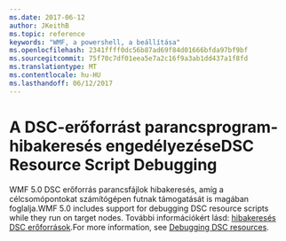 ```yaml
---
ms.date: 2017-06-12
author: JKeithB
ms.topic: reference
keywords: "WMF, a powershell, a beállítása"
ms.openlocfilehash: 2341ffff0dc56b87ad69f84d01666bfda97bf9bf
ms.sourcegitcommit: 75f70c7df01eea5e7a2c16f9a3ab1dd437a1f8fd
ms.translationtype: MT
ms.contentlocale: hu-HU
ms.lasthandoff: 06/12/2017
---
```

# <a name="dsc-resource-script-debugging"></a><span data-ttu-id="8487e-102">A DSC-erőforrást parancsprogram-hibakeresés engedélyezése</span><span class="sxs-lookup"><span data-stu-id="8487e-102">DSC Resource Script Debugging</span></span>

<span data-ttu-id="8487e-103">WMF 5.0 DSC erőforrás parancsfájlok hibakeresés, amíg a célcsomópontokat számítógépen futnak támogatását is magában foglalja.</span><span class="sxs-lookup"><span data-stu-id="8487e-103">WMF 5.0 includes support for debugging DSC resource scripts while they run on target nodes.</span></span>
<span data-ttu-id="8487e-104">További információkért lásd: [hibakeresés DSC erőforrások](https://msdn.microsoft.com/powershell/dsc/debugresource).</span><span class="sxs-lookup"><span data-stu-id="8487e-104">For more information, see [Debugging DSC resources](https://msdn.microsoft.com/powershell/dsc/debugresource).</span></span>

